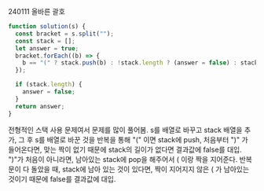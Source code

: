 240111 올바른 괄호

```javascript
function solution(s) {
  const bracket = s.split("");
  const stack = [];
  let answer = true;
  bracket.forEach((b) => {
    b == "(" ? stack.push(b) : !stack.length ? (answer = false) : stack.pop();
  });

  if (stack.length) {
    answer = false;
  }
  return answer;
}
```

전형적인 스택 사용 문제여서 문제를 많이 풀어봄. s를 배열로 바꾸고 stack 배열을 추가, 그 후 s를 배열로 바꾼 것을 반복을 통해 "(" 이면 stack에 push, 처음부터 ")" 가 들어온다면, 맞는 짝이 없기 때문에 stack의 길이가 없다면 결과값에 false를 대입. ")"가 처음이 아니라면, 남아있는 stack에 pop을 해주어서 ( 이랑 짝을 지어준다. 반복문이 다 돌았을 때, stack에 남아 있는 것이 있다면, 짝이 지어지지 않은 ( 가 남아있는 것이기 때문에 false를 결과값에 대입.
